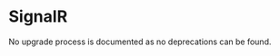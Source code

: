 <!-- NOTE: THIS FILE IS AUTOGENERATED. DO NOT EDIT BY HAND. -->
<!-- see templates/registry/markdown/attribute_namespace.md.j2 -->

# SignalR

No upgrade process is documented as no deprecations can be found.
